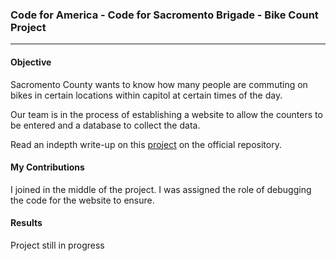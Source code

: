 ### Code for America - Code for Sacromento Brigade - Bike Count Project
***

#### Objective

Sacromento County wants to know how many people are commuting on bikes in certain locations within capitol at certain times of the day.

Our team is in the process of establishing a website to allow the counters to be entered and a database to collect the data. 

Read an indepth write-up on this [project](https://github.com/wleddy/bikeandwalk) on the official repository.

#### My Contributions

I joined in the middle of the project. I was assigned the role of debugging the code for the website to ensure. 

#### Results

Project still in progress
